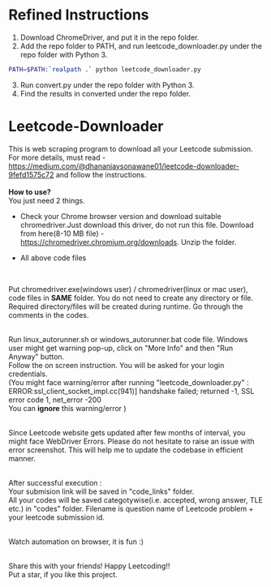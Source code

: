 # Refined Instructions
1. Download ChromeDriver, and put it in the repo folder.
2. Add the repo folder to PATH, and run leetcode_downloader.py under the repo folder with Python 3.
```bash
PATH=$PATH:`realpath .` python leetcode_downloader.py
```
3. Run convert.py under the repo folder with Python 3.
4. Find the results in converted under the repo folder.
# Leetcode-Downloader

This is web scraping program to download all your Leetcode submission.<br />
For more details, must read - https://medium.com/@dhananjaysonawane01/leetcode-downloader-9fefd1575c72 and follow the instructions.<br />
<br />
**How to use?** <br />
You just need 2 things. <br />
- Check your Chrome browser version and download suitable chromedriver.Just download this driver, do not run this file. Download from here(8-10 MB file) - https://chromedriver.chromium.org/downloads. Unzip the folder. <br />  

- All above code files
<br />

Put chromedriver.exe(windows user) / chromedriver(linux or mac user), code files in **SAME** folder. You do not need to create any directory or file. Required directory/files will be created during runtime. Go through the comments in the codes.<br /> 
<br />

Run linux_autorunner.sh or windows_autorunner.bat code file. Windows user might get warning pop-up, click on "More Info" and then "Run Anyway" button. <br>
Follow the on screen instruction. You will be asked for your login credentials.<br />
(You might face warning/error after running "leetcode_downloader.py" :<br />
ERROR:ssl_client_socket_impl.cc(941)] handshake failed; returned -1, SSL error code 1, net_error -200<br />
You can **ignore** this warning/error )<br />
<br />

Since Leetcode website gets updated after few months of interval, you might face WebDriver Errors. Please do not hesitate to raise an issue with error screenshot. This will help me to update the codebase in efficient manner.
<br /> 
<br />

After successful execution : <br />
Your submision link will be saved in "code_links" folder. <br />
All your codes will be saved categotywise(i.e. accepted, wrong answer, TLE etc.) in "codes" folder. Filename is question name of Leetcode problem + your leetcode submission id. <br /> 
<br />

Watch automation on browser, it is fun :) <br />
<br />

Share this with your friends! Happy Leetcoding!! <br />
Put a star, if you like this project.
